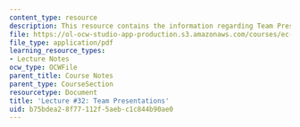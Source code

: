 ```yaml
---
content_type: resource
description: This resource contains the information regarding Team Presentations.
file: https://ol-ocw-studio-app-production.s3.amazonaws.com/courses/ec-701j-d-lab-i-development-fall-2009/b75bdea28f77112f5aebc1c844b90ae0_MITEC_701JF09_lec32_nb.pdf
file_type: application/pdf
learning_resource_types:
- Lecture Notes
ocw_type: OCWFile
parent_title: Course Notes
parent_type: CourseSection
resourcetype: Document
title: 'Lecture #32: Team Presentations'
uid: b75bdea2-8f77-112f-5aeb-c1c844b90ae0
---
```


